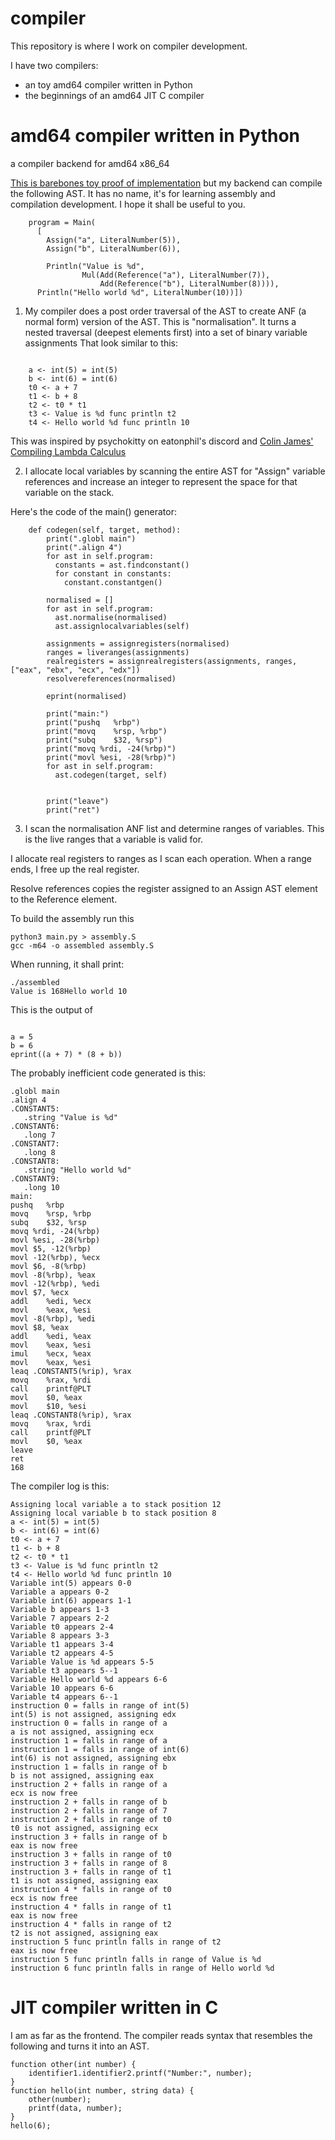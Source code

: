 # compiler

This repository is where I work on compiler development.

I have two compilers:

* an toy amd64 compiler written in Python
* the beginnings of an amd64 JIT C compiler

# amd64 compiler written in Python

a compiler backend for amd64 x86_64

[This is barebones toy proof of implementation](https://replit.com/@Chronological/Compiler2#main.py) but my backend can compile the following AST. It has no name, it's for learning assembly and compilation development. I hope it shall be useful to you.

```
    program = Main(
      [
        Assign("a", LiteralNumber(5)),
        Assign("b", LiteralNumber(6)),
        
        Println("Value is %d",
                Mul(Add(Reference("a"), LiteralNumber(7)),
                    Add(Reference("b"), LiteralNumber(8)))),
      Println("Hello world %d", LiteralNumber(10))])
```

1. My compiler does a post order traversal of the AST to create ANF (a normal form) version of the AST. This is "normalisation". It turns a nested traversal (deepest elements first) into a set of binary variable assignments That look similar to this:

```

    a <- int(5) = int(5)
    b <- int(6) = int(6)
    t0 <- a + 7
    t1 <- b + 8
    t2 <- t0 * t1
    t3 <- Value is %d func println t2
    t4 <- Hello world %d func println 10
```

This was inspired by psychokitty on eatonphil's discord and [Colin James' Compiling Lambda Calculus](https://compiler.club/compiling-lambda-calculus/)


2. I allocate local variables by scanning the entire AST for "Assign" variable references and increase an integer to represent the space for that variable on the stack.

Here's the code of the main() generator:

```
    def codegen(self, target, method):
        print(".globl main")
        print(".align 4")
        for ast in self.program:
          constants = ast.findconstant()
          for constant in constants:
            constant.constantgen()
    
        normalised = []
        for ast in self.program:
          ast.normalise(normalised)
          ast.assignlocalvariables(self)
        
        assignments = assignregisters(normalised)
        ranges = liveranges(assignments)
        realregisters = assignrealregisters(assignments, ranges, ["eax", "ebx", "ecx", "edx"])
        resolvereferences(normalised)
        
        eprint(normalised)
        
        print("main:")
        print("pushq   %rbp")
        print("movq    %rsp, %rbp")
        print("subq    $32, %rsp")
        print("movq %rdi, -24(%rbp)")                       
        print("movl %esi, -28(%rbp)")
        for ast in self.program:
          ast.codegen(target, self)
    
        
        print("leave")
        print("ret")
```

3. I scan the normalisation ANF list and determine ranges of variables. This is the live ranges that a variable is valid for.

I allocate real registers to ranges as I scan each operation. When a range ends, I free up the real register.

Resolve references copies the register assigned to an Assign AST element to the Reference element.

To build the assembly run this

```
python3 main.py > assembly.S
gcc -m64 -o assembled assembly.S
```
When running, it shall print:
```
./assembled
Value is 168Hello world 10
```

This is the output of 
```

a = 5
b = 6
eprint((a + 7) * (8 + b))
```

The probably inefficient code generated is this:

```
.globl main
.align 4
.CONSTANT5:
   .string "Value is %d"
.CONSTANT6:
   .long 7
.CONSTANT7:
   .long 8
.CONSTANT8:
   .string "Hello world %d"
.CONSTANT9:
   .long 10
main:
pushq   %rbp
movq    %rsp, %rbp
subq    $32, %rsp
movq %rdi, -24(%rbp)
movl %esi, -28(%rbp)
movl $5, -12(%rbp)
movl -12(%rbp), %ecx 
movl $6, -8(%rbp)
movl -8(%rbp), %eax 
movl -12(%rbp), %edi
movl $7, %ecx
addl    %edi, %ecx
movl    %eax, %esi
movl -8(%rbp), %edi
movl $8, %eax
addl    %edi, %eax
movl    %eax, %esi
imul    %ecx, %eax
movl    %eax, %esi
leaq .CONSTANT5(%rip), %rax 
movq    %rax, %rdi
call    printf@PLT
movl    $0, %eax
movl    $10, %esi
leaq .CONSTANT8(%rip), %rax 
movq    %rax, %rdi
call    printf@PLT
movl    $0, %eax
leave
ret
168
```

The compiler log is this:

```
Assigning local variable a to stack position 12
Assigning local variable b to stack position 8
a <- int(5) = int(5)
b <- int(6) = int(6)
t0 <- a + 7
t1 <- b + 8
t2 <- t0 * t1
t3 <- Value is %d func println t2
t4 <- Hello world %d func println 10
Variable int(5) appears 0-0
Variable a appears 0-2
Variable int(6) appears 1-1
Variable b appears 1-3
Variable 7 appears 2-2
Variable t0 appears 2-4
Variable 8 appears 3-3
Variable t1 appears 3-4
Variable t2 appears 4-5
Variable Value is %d appears 5-5
Variable t3 appears 5--1
Variable Hello world %d appears 6-6
Variable 10 appears 6-6
Variable t4 appears 6--1
instruction 0 = falls in range of int(5)
int(5) is not assigned, assigning edx
instruction 0 = falls in range of a
a is not assigned, assigning ecx
instruction 1 = falls in range of a
instruction 1 = falls in range of int(6)
int(6) is not assigned, assigning ebx
instruction 1 = falls in range of b
b is not assigned, assigning eax
instruction 2 + falls in range of a
ecx is now free
instruction 2 + falls in range of b
instruction 2 + falls in range of 7
instruction 2 + falls in range of t0
t0 is not assigned, assigning ecx
instruction 3 + falls in range of b
eax is now free
instruction 3 + falls in range of t0
instruction 3 + falls in range of 8
instruction 3 + falls in range of t1
t1 is not assigned, assigning eax
instruction 4 * falls in range of t0
ecx is now free
instruction 4 * falls in range of t1
eax is now free
instruction 4 * falls in range of t2
t2 is not assigned, assigning eax
instruction 5 func println falls in range of t2
eax is now free
instruction 5 func println falls in range of Value is %d
instruction 6 func println falls in range of Hello world %d
```

# JIT compiler written in C

I am as far as the frontend. The compiler reads syntax that resembles the following and turns it into an AST.

```
function other(int number) {
    identifier1.identifier2.printf("Number:", number);
}
function hello(int number, string data) {
    other(number);
    printf(data, number);
}
hello(6);

```
